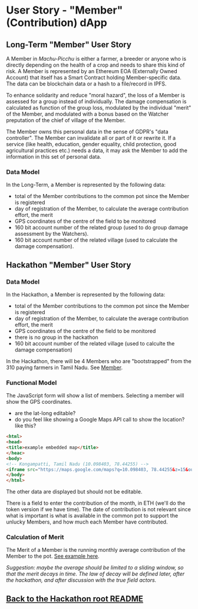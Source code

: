# User Story - "Member" (Contribution) dApp
## Long-Term "Member" User Story
A Member in _Machu-Picchu_ is either a farmer, a breeder or anyone who is directly depending on the health of a crop and needs to share this kind of risk. A Member is represented by an Ethereum EOA (Externally Owned Account) that itself has a Smart Contract holding Member-specific data. The data can be blockchain data or a hash to a file/record in IPFS.

To enhance solidarity and reduce "moral hazard", the loss of a Member is assessed for a group instead of individually. The damage compensation is calculated as function of the group loss, modulated by the individual "merit" of the Member, and modulated with a bonus based on the Watcher preputation of the chief of village of the Member.

The Member owns this personal data in the sense of GDPR's "data controller". The Member can invalidate all or part of it or rewrite it. If a service (like health, education, gender equality, child protection, good agricultural practices etc.) needs a data, it may ask the Member to add the information in this set of personal data.

### Data Model
In the Long-Term, a Member is represented by the following data:
* total of the Member contributions to the common pot since the Member is registered
* day of registration of the Member, to calculate the average contribution effort, the merit
* GPS coordinates of the centre of the field to be monitored
* 160 bit account number of the related group (used to do group damage assessment by the Watchers).
* 160 bit account number of the related village (used to calculate the damage compensation).

## Hackathon "Member" User Story
### Data Model
In the Hackathon, a Member is represented by the following data:
* total of the Member contributions to the common pot since the Member is registered
* day of registration of the Member, to calculate the average contribution effort, the merit
* GPS coordinates of the centre of the field to be monitored
* there is no group in the hackathon
* 160 bit account number of the related village (used to calculte the damage compensation)

In the Hackathon, there will be 4 Members who are "bootstrapped" from the 310 paying farmers in Tamil Nadu. See [Member](https://github.com/Machu-Pichu/Top-Level/tree/master/Bootcamp/ETHOnline#specs-of-the-simplistic-dapp).

### Functional Model
The JavaScript form will show a list of members. Selecting a member will show the GPS coordinates.
* are the lat-long editable?
* do you feel like showing a Google Maps API call to show the location? like this?
```html
<html>
<head>
<title>example embedded map</title>
</heac>
<body>
<!-- Kongampatti, Tamil Nadu (10.098403, 78.44255) -->
<iframe src="https://maps.google.com/maps?q=10.098403, 78.44255&z=15&output=embed" width="360" height="270" frameborder="0" style="border:0"></iframe>
</body>
</html>
```
The other data are displayed but should not be editable.

There is a field to enter the contribution of the month, in ETH (we'll do the token version if we have time). The date of contribution is not relevant since what is important is what is available in the common pot to support the unlucky Members, and how much each Member have contributed.

### Calculation of Merit
The Merit of a Member is the running monthly average contribution of the Member to the pot. [See example here](https://github.com/Machu-Pichu/Top-Level/blob/master/Bootcamp/ETHOnline/Farmer/20200923%20Example%20Merit.xlsx).

_Suggestion: maybe the average should be limited to a sliding window, so that the merit decays in time. The law of decay will be defined later, after the hackathon, and after discussion with the true field actors._

## [Back to the Hackathon root README](https://github.com/Machu-Pichu/Top-Level/blob/master/Bootcamp/ETHOnline/README.md)
